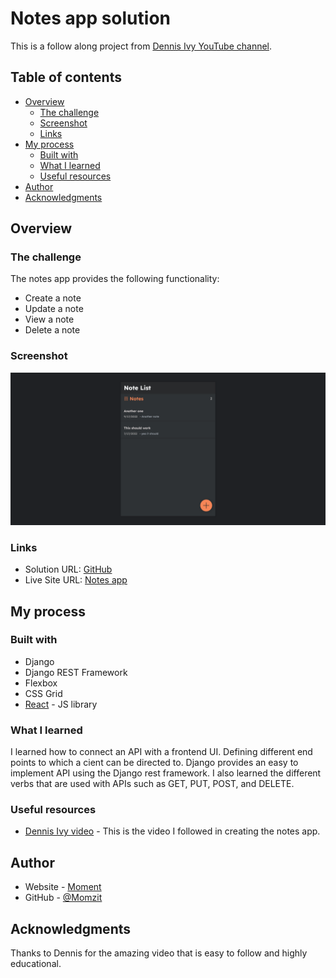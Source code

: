 # Notes app solution

This is a follow along project from [Dennis Ivy YouTube channel](https://www.youtube.com/watch?v=tYKRAXIio28&t=11300s&ab_channel=DennisIvy).

## Table of contents

- [Overview](#overview)
  - [The challenge](#the-challenge)
  - [Screenshot](#screenshot)
  - [Links](#links)
- [My process](#my-process)
  - [Built with](#built-with)
  - [What I learned](#what-i-learned)
  - [Useful resources](#useful-resources)
- [Author](#author)
- [Acknowledgments](#acknowledgments)

## Overview

### The challenge

The notes app provides the following functionality:

- Create a note
- Update a note
- View a note
- Delete a note

### Screenshot

![](./NotesApp.png)

### Links

- Solution URL: [GitHub](https://github.com/Momzit/DjangoReact-Notes-App)
- Live Site URL: [Notes app](https://react-django-noteslist.herokuapp.com/#/)

## My process

### Built with

- Django
- Django REST Framework
- Flexbox
- CSS Grid
- [React](https://reactjs.org/) - JS library

### What I learned

I learned how to connect an API with a frontend UI. Defining different end points to which a cient can be directed to. Django provides an easy to implement API using the Django rest framework. I also learned the different verbs that are used with APIs such as GET, PUT, POST, and DELETE.

### Useful resources

- [Dennis Ivy video](https://www.youtube.com/watch?v=tYKRAXIio28&t=11300s&ab_channel=DennisIvy) - This is the video I followed in creating the notes app.

## Author

- Website - [Moment](https://react-django-noteslist.herokuapp.com/#/)
- GitHub - [@Momzit](https://github.com/Momzit)

## Acknowledgments

Thanks to Dennis for the amazing video that is easy to follow and highly educational.

